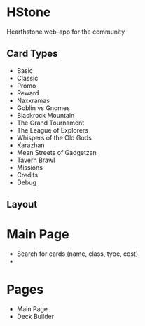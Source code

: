# HStone

Hearthstone web-app for the community




## Card Types
* Basic
* Classic
* Promo
* Reward
* Naxxramas
* Goblin vs Gnomes
* Blackrock Mountain
* The Grand Tournament
* The League of Explorers
* Whispers of the Old Gods
* Karazhan
* Mean Streets of Gadgetzan
* Tavern Brawl
* Missions
* Credits
* Debug




## Layout

# Main Page
* Search for cards (name, class, type, cost)
* 


# Pages
* Main Page
* Deck Builder
